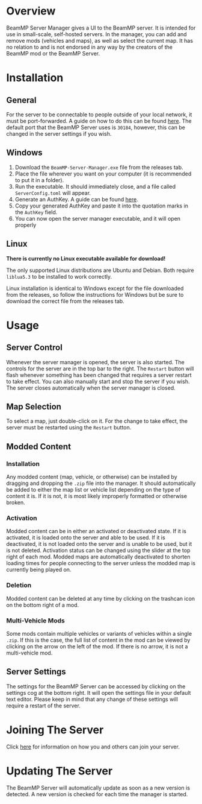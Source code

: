 # Overview

BeamMP Server Manager gives a UI to the BeamMP server. It is intended for use in small-scale, self-hosted servers. In the manager, you can add and remove mods (vehicles and maps), as well as select the current map. It has no relation to and is not endorsed in any way by the creators of the BeamMP mod or the BeamMP Server.

# Installation
## General
For the server to be connectable to people outside of your local network, it must be port-forwarded. A guide on how to do this can be found [here](https://www.noip.com/support/knowledgebase/general-port-forwarding-guide). The default port that the BeamMP Server uses is `30184`, however, this can be changed in the server settings if you wish.
## Windows
1. Download the `BeamMP-Server-Manager.exe` file from the releases tab.
2. Place the file wherever you want on your computer (it is recommended to put it in a folder).
3. Run the executable. It should immediately close, and a file called `ServerConfig.toml` will appear.
4. Generate an AuthKey. A guide can be found [here](https://wiki.beammp.com/en/home/server-installation#h-2-obtaining-an-authentication-key).
5. Copy your generated AuthKey and paste it into the quotation marks in the `AuthKey` field.
6. You can now open the server manager executable, and it will open properly
## Linux
**There is currently no Linux executable available for download!**

The only supported Linux distributions are Ubuntu and Debian. Both require `liblua5.3` to be installed to work correctly.

Linux installation is identical to Windows except for the file downloaded from the releases, so follow the instructions for Windows but be sure to download the correct file from the releases tab.

# Usage
## Server Control
Whenever the server manager is opened, the server is also started. The controls for the server are in the top bar to the right. The `Restart` button will flash whenever something has been changed that requires a server restart to take effect. You can also manually start and stop the server if you wish. The server closes automatically when the server manager is closed.

## Map Selection
To select a map, just double-click on it. For the change to take effect, the server must be restarted using the `Restart` button.

## Modded Content
### Installation
Any modded content (map, vehicle, or otherwise) can be installed by dragging and dropping the `.zip` file into the manager. It should automatically be added to either the map list or vehicle list depending on the type of content it is. If it is not, it is most likely improperly formatted or otherwise broken.

### Activation
Modded content can be in either an activated or deactivated state. If it is activated, it is loaded onto the server and able to be used. If it is deactivated, it is not loaded onto the server and is unable to be used, but it is not deleted. Activation status can be changed using the slider at the top right of each mod. Modded maps are automatically deactivated to shorten loading times for people connecting to the server unless the modded map is currently being played on.

### Deletion
Modded content can be deleted at any time by clicking on the trashcan icon on the bottom right of a mod.

### Multi-Vehicle Mods
Some mods contain multiple vehicles or variants of vehicles within a single `.zip`. If this is the case, the full list of content in the mod can be viewed by clicking on the arrow on the left of the mod. If there is no arrow, it is not a multi-vehicle mod.

## Server Settings
The settings for the BeamMP Server can be accessed by clicking on the settings cog at the bottom right. It will open the settings file in your default text editor. Please keep in mind that any change of these settings will require a restart of the server.

# Joining The Server
Click [here](https://wiki.beammp.com/en/home/server-installation#how-to-join-your-server) for information on how you and others can join your server.

# Updating The Server
The BeamMP Server will automatically update as soon as a new version is detected. A new version is checked for each time the manager is started.